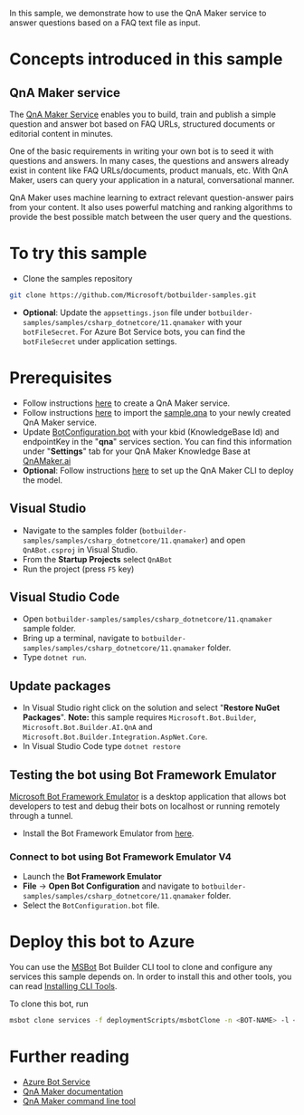 In this sample, we demonstrate how to use the QnA Maker service to answer questions based on a FAQ text file as input.

# Concepts introduced in this sample

## QnA Maker service

The [QnA Maker Service](https://www.qnamaker.ai) enables you to build, train and publish a simple question
and answer bot based on FAQ URLs, structured documents or editorial content in minutes.

One of the basic requirements in writing your own bot is to seed it with questions and answers. In many cases, the questions and answers already exist in content like FAQ URLs/documents, product manuals, etc. With QnA Maker, users can query your application in a natural, conversational manner.

QnA Maker uses machine learning to extract relevant question-answer pairs from your content. It also uses powerful matching and ranking algorithms to provide the best possible match between the user query and the questions.

# To try this sample

- Clone the samples repository

```bash
git clone https://github.com/Microsoft/botbuilder-samples.git
```

- **Optional**: Update the `appsettings.json` file under `botbuilder-samples/samples/csharp_dotnetcore/11.qnamaker` with your `botFileSecret`. For Azure Bot Service bots, you can find the `botFileSecret` under application settings.

# Prerequisites

- Follow instructions [here](https://docs.microsoft.com/en-us/azure/cognitive-services/qnamaker/how-to/set-up-qnamaker-service-azure) to create a QnA Maker service.
- Follow instructions [here](https://docs.microsoft.com/en-us/azure/cognitive-services/qnamaker/tutorials/migrate-knowledge-base) to import the [sample.qna](CognitiveModels/sample.qna) to your newly created QnA Maker service.
- Update [BotConfiguration.bot](BotConfiguration.bot) with your kbid (KnowledgeBase Id) and endpointKey in the "**qna**" services section. You can find this information under "**Settings**" tab for your QnA Maker Knowledge Base at [QnAMaker.ai](https://www.qnamaker.ai)
- **Optional**: Follow instructions [here](https://github.com/Microsoft/botbuilder-tools/tree/master/packages/QnAMaker) to set up the QnA Maker CLI to deploy the model.

## Visual Studio

- Navigate to the samples folder (`botbuilder-samples/samples/csharp_dotnetcore/11.qnamaker`) and open `QnABot.csproj` in Visual Studio.
- From the **Startup Projects** select `QnABot`
- Run the project (press `F5` key)

## Visual Studio Code

- Open `botbuilder-samples/samples/csharp_dotnetcore/11.qnamaker` sample folder.
- Bring up a terminal, navigate to `botbuilder-samples/samples/csharp_dotnetcore/11.qnamaker` folder.
- Type `dotnet run`.

## Update packages

- In Visual Studio right click on the solution and select "**Restore NuGet Packages**".
  **Note:** this sample requires `Microsoft.Bot.Builder`, `Microsoft.Bot.Builder.AI.QnA` and `Microsoft.Bot.Builder.Integration.AspNet.Core`.
- In Visual Studio Code type `dotnet restore`

## Testing the bot using Bot Framework Emulator

[Microsoft Bot Framework Emulator](https://github.com/microsoft/botframework-emulator) is a desktop application that allows bot developers to test and debug their bots on localhost or running remotely through a tunnel.

- Install the Bot Framework Emulator from [here](https://aka.ms/botframework-emulator).

### Connect to bot using Bot Framework Emulator **V4**

- Launch the **Bot Framework Emulator**
- **File** -> **Open Bot Configuration** and navigate to `botbuilder-samples/samples/csharp_dotnetcore/11.qnamaker` folder.
- Select the `BotConfiguration.bot` file.

# Deploy this bot to Azure

You can use the [MSBot](https://github.com/microsoft/botbuilder-tools) Bot Builder CLI tool to clone and configure any services this sample depends on. In order to install this and other tools, you can read [Installing CLI Tools](../../../Installing_CLI_tools.md).

To clone this bot, run

```bash
msbot clone services -f deploymentScripts/msbotClone -n <BOT-NAME> -l <Azure-location> --subscriptionId <Azure-subscription-id>
```

# Further reading

- [Azure Bot Service](https://docs.microsoft.com/en-us/azure/bot-service/bot-service-overview-introduction?view=azure-bot-service-4.0)
- [QnA Maker documentation](https://docs.microsoft.com/en-us/azure/cognitive-services/qnamaker/overview/overview)
- [QnA Maker command line tool](https://github.com/Microsoft/botbuilder-tools/tree/master/packages/QnAMaker)

